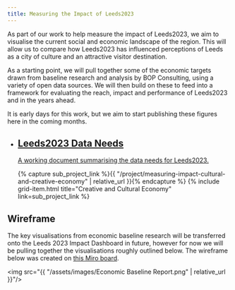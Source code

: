 ```yaml
---
title: Measuring the Impact of Leeds2023
---
```


As part of our work to help measure the impact of Leeds2023, we aim to visualise the current social and
economic landscape of the region. This will allow us to compare how Leeds2023 has influenced perceptions
of Leeds as a city of culture and an attractive visitor destination. 

As a starting point, we will pull together some of the economic targets drawn from baseline research and
analysis by BOP Consulting, using a variety of open data sources. We will then build on these to feed into
a framework for evaluating the reach, impact and performance of Leeds2023 and in the years ahead.

It is early days for this work, but we aim to start publishing these figures here in the coming months. 

<ul class="grid">
  <li>
    <a class="c5-bg" href="https://docs.google.com/spreadsheets/d/1w0d8F6biPXG8cawiOr8akKDlrx9_eUZfLSQCcPLwtrg/edit#gid=0">
      <h2>Leeds2023 Data Needs</h2>
      <p>A working document summarising the data needs for Leeds2023.</p>
    </a>
  </li>

  {% capture sub_project_link %}{{ "/project/measuring-impact-cultural-and-creative-economy" | relative_url }}{% endcapture %}
  {% include grid-item.html title="Creative and Cultural Economy" link=sub_project_link %}
</ul>

<h2>Wireframe</h2>

The key visualisations from economic baseline research will be transferred onto the Leeds 2023 Impact Dashboard in future, however for now we will be pulling together the visualisations roughly outlined below. The wireframe below was created on <a href="https://miro.com/app/board/uXjVOWlUNu8=/?share_link_id=501874732910">this Miro board</a>. 


<img src="{{ "/assets/images/Economic Baseline Report.png" | relative_url }}"/>
